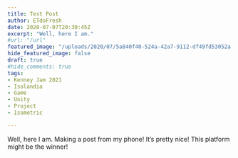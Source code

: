```yaml
---
title: Test Post
author: ETdoFresh
date: 2020-07-07T20:30:45Z
excerpt: "Well, here I am."
#url: "/url"
featured_image: "/uploads/2020/07/5a840f40-524a-42a7-9112-df49fd53052a.jpeg"
hide_featured_image: false
draft: true
#hide_comments: true
tags:
- Kenney Jam 2021
- Isolandia
- Game
- Unity
- Project
- Isometric

---
```

Well, here I am. Making a post from my phone! It’s pretty nice! This platform might be the winner!
